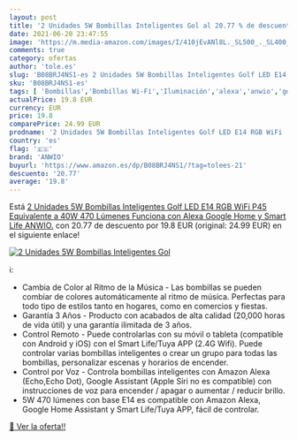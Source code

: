 ```yaml
---
layout: post
title: '2 Unidades 5W Bombillas Inteligentes Gol al 20.77 % de descuento'
date: 2021-06-20 23:47:55
image: 'https://m.media-amazon.com/images/I/410jEvANl8L._SL500_._SL400_.jpg'
comments: true
category: ofertas
author: 'tole.es'
slug: 'B08BRJ4NS1-es 2 Unidades 5W Bombillas Inteligentes Golf LED E14 RGB WiFi...'
sku: 'B08BRJ4NS1-es'
tags: [ 'Bombillas','Bombillas Wi-Fi','Iluminación','alexa','anwio','google','home', ]
actualPrice: 19.8 EUR
currency: EUR
price: 19.8
comparePrice: 24.99 EUR
prodname: '2 Unidades 5W Bombillas Inteligentes Golf LED E14 RGB WiFi  P45 Equivalente a 40W  470 Lúmenes  Funciona con Alexa  Google Home y Smart Life  ANWIO.'
country: 'es'
flag: '🇪🇸'
brand: 'ANWIO'
buyurl: 'https://www.amazon.es/dp/B08BRJ4NS1/?tag=tolees-21'
descuento: '20.77'
average: '19.8'
---
```


Está [2 Unidades 5W Bombillas Inteligentes Golf LED E14 RGB WiFi  P45 Equivalente a 40W  470 Lúmenes  Funciona con Alexa  Google Home y Smart Life  ANWIO.](https://www.amazon.es/dp/B08BRJ4NS1/?tag=tolees-21) con 20.77 de descuento por 19.8 EUR (original: 24.99 EUR) en el siguiente enlace!

[![2 Unidades 5W Bombillas Inteligentes Gol](https://m.media-amazon.com/images/I/410jEvANl8L._SL500_._SL400_.jpg)](https://www.amazon.es/dp/B08BRJ4NS1/?tag=tolees-21)

ℹ️:

- Cambia de Color al Ritmo de la Música - Las bombillas se pueden combiar de colores automáticamente al ritmo de música. Perfectas para todo tipo de estilos tanto en hogares, como en comercios y fiestas.
- Garantía 3 Años - Producto con acabados de alta calidad (20,000 horas de vida útil) y una garantía ilimitada de 3 años.
- Control Remoto - Puede controlarlas con su móvil o tableta (compatible con Android y iOS) con el Smart Life/Tuya APP (2.4G Wifi). Puede controlar varias bombillas inteligentes o crear un grupo para todas las bombillas, personalizar escenas y horarios de encender.
- Control por Voz - Controla bombillas inteligentes con Amazon Alexa (Echo,Echo Dot), Google Assistant (Apple Siri no es compatible) con instrucciones de voz para encender / apagar o aumentar / reducir brillo.
- 5W 470 lúmenes con base E14 es compatible con Amazon Alexa, Google Home Assistant y Smart Life/Tuya APP, fácil de controlar.

[🛒 Ver la oferta!!](https://www.amazon.es/dp/B08BRJ4NS1/?tag=tolees-21)
